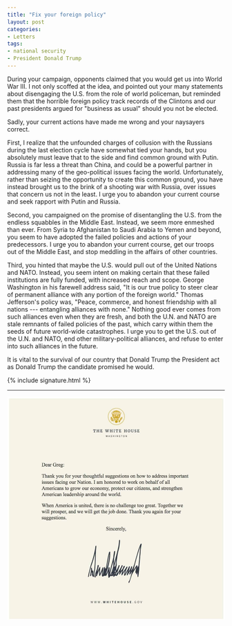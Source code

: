 ```yaml
---
title: "Fix your foreign policy"
layout: post
categories:
- Letters
tags:
- national security
- President Donald Trump
---
```


During your campaign, opponents claimed that you would get us into World War III. I not only scoffed at the idea, and pointed out your many statements about disengaging the U.S. from the role of world policeman, but reminded them that the horrible foreign policy track records of the Clintons and our past presidents argued for "business as usual" should you not be elected.

Sadly, your current actions have made me wrong and your naysayers correct.

First, I realize that the unfounded charges of collusion with the Russians during the last election cycle have somewhat tied your hands, but you absolutely must leave that to the side and find common ground with Putin. Russia is far less a threat than China, and could be a powerful partner in addressing many of the geo-political issues facing the world. Unfortunately, rather than seizing the opportunity to create this common ground, you have instead brought us to the brink of a shooting war with Russia, over issues that concern us not in the least. I urge you to abandon your current course and seek rapport with Putin and Russia.

Second, you campaigned on the promise of disentangling the U.S. from the endless squabbles in the Middle East. Instead, we seem more enmeshed than ever. From Syria to Afghanistan to Saudi Arabia to Yemen and beyond, you seem to have adopted the failed policies and actions of your predecessors. I urge you to abandon your current course, get our troops out of the Middle East, and stop meddling in the affairs of other countries.

Third, you hinted that maybe the U.S. would pull out of the United Nations and NATO. Instead, you seem intent on making certain that these failed institutions are fully funded, with increased reach and scope. George Washington in his farewell address said, "It is our true policy to steer clear of permanent alliance with any portion of the foreign world." Thomas Jefferson's policy was, "Peace, commerce, and honest friendship with all nations --- entangling alliances with none." Nothing good ever comes from such alliances even when they are fresh, and both the U.N. and NATO are stale remnants of failed policies of the past, which carry within them the seeds of future world-wide catastrophes. I urge you to get the U.S. out of the U.N. and NATO, end other military-political alliances, and refuse to enter into such alliances in the future.

It is vital to the survival of our country that Donald Trump the President act as Donald Trump the candidate promised he would.

{% include signature.html %}

---

[![Trump response](/assets/img/2017/06/2017-06-23-trump-response.jpg)](/assets/img/2017/06/2017-06-23-trump-response.jpg)